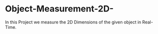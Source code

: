 # Object-Measurement-2D-
In this Project we measure the 2D Dimensions of the given object in Real-Time.

